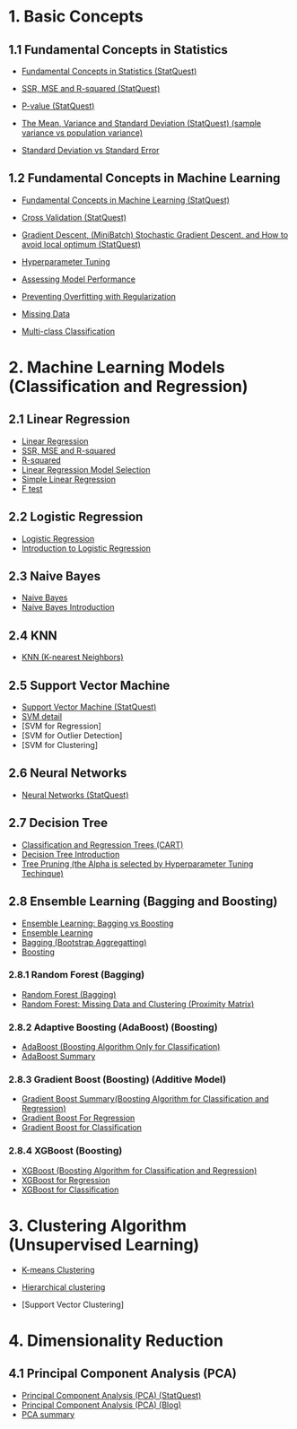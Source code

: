 # 1. Basic Concepts

## 1.1 Fundamental Concepts in Statistics

* [Fundamental Concepts in Statistics (StatQuest)](https://github.com/yangshiteng/StatQuest-Study-Notes/blob/main/Notes/03%20-%20Fundamental%20Concepts%20in%20Statistics.md)

* [SSR, MSE and R-squared (StatQuest)](https://github.com/yangshiteng/StatQuest-Study-Notes/blob/main/Notes/SSR%2C%20MSE%20and%20R-squared.md)

* [P-value (StatQuest)](https://github.com/yangshiteng/StatQuest-Study-Notes/blob/main/Notes/P-value.md)

* [The Mean, Variance and Standard Deviation (StatQuest) (sample variance vs population variance)](https://github.com/yangshiteng/StatQuest-Study-Notes/blob/main/Notes/13%20-%20Mean%2C%20Variance%20and%20Standard%20Deviation.md)

* [Standard Deviation vs Standard Error](https://github.com/yangshiteng/StatQuest-Study-Notes/blob/main/Notes/Standard%20Deviation%20vs%20Standard%20Error.md)

## 1.2 Fundamental Concepts in Machine Learning

* [Fundamental Concepts in Machine Learning (StatQuest)](https://github.com/yangshiteng/StatQuest-Study-Notes/blob/main/Notes/01%20-%20Fundamental%20Concepts%20in%20Machine%20Learning.md)

* [Cross Validation (StatQuest)](https://github.com/yangshiteng/StatQuest-Study-Notes/blob/main/Notes/02%20-%20Cross%20Validation.md)

* [Gradient Descent, (MiniBatch) Stochastic Gradient Descent, and How to avoid local optimum (StatQuest)](https://github.com/yangshiteng/StatQuest-Study-Notes/blob/main/Notes/05%20-%20Gradient%20Descent.md)

* [Hyperparameter Tuning](https://github.com/yangshiteng/StatQuest-Study-Notes/blob/main/Notes/Hyperparameter%20Tuning.md)

* [Assessing Model Performance](https://github.com/yangshiteng/StatQuest-Study-Notes/blob/main/Notes/08%20-%20Assessing%20Model%20Performance.md)

* [Preventing Overfitting with Regularization](https://github.com/yangshiteng/StatQuest-Study-Notes/blob/main/Notes/09%20-%20Preventing%20Overfitting%20with%20Regularization.md)

* [Missing Data](https://github.com/yangshiteng/StatQuest-Study-Notes/blob/main/Notes/missing%20data.pdf)

* [Multi-class Classification]()

# 2. Machine Learning Models (Classification and Regression)

## 2.1 Linear Regression
* [Linear Regression](https://github.com/yangshiteng/StatQuest-Study-Notes/blob/main/Notes/04%20-%20Linear%20Regression.md)
* [SSR, MSE and R-squared](https://github.com/yangshiteng/StatQuest-Study-Notes/blob/main/Notes/SSR%2C%20MSE%20and%20R-squared.md)
* [R-squared](https://github.com/yangshiteng/StatQuest-Study-Notes/blob/main/Notes/R-squared.md)
* [Linear Regression Model Selection](https://github.com/yangshiteng/StatQuest-Study-Notes/blob/main/Notes/Regression%20Model%20Selection.md)
* [Simple Linear Regression](https://github.com/yangshiteng/StatQuest-Study-Notes/blob/main/Notes/simple%20linear%20regression.md)
* [F test](https://github.com/yangshiteng/StatQuest-Study-Notes/blob/main/Notes/Ftestforlinearregression.md)

## 2.2 Logistic Regression
* [Logistic Regression](https://github.com/yangshiteng/StatQuest-Study-Notes/blob/main/Notes/06%20-%20Logistic%20Regression.md)
* [Introduction to Logistic Regression](https://github.com/yangshiteng/StatQuest-Study-Notes/blob/main/Notes/Introduction%20to%20logistic%20regression.md)

## 2.3 Naive Bayes
* [Naive Bayes](https://github.com/yangshiteng/StatQuest-Study-Notes/blob/main/Notes/07%20-%20Naive%20Bayes.md)
* [Naive Bayes Introduction](https://github.com/yangshiteng/StatQuest-Study-Notes/blob/main/Notes/Naive%20Bayes%20Introduction.md)

## 2.4 KNN
* [KNN (K-nearest Neighbors)](https://github.com/yangshiteng/StatQuest-Study-Notes/blob/main/Notes/KNN.md)

## 2.5 Support Vector Machine
* [Support Vector Machine (StatQuest)](https://github.com/yangshiteng/StatQuest-Study-Notes/blob/main/Notes/11%20-%20Support%20Vector%20Machine.md)
* [SVM detail](https://github.com/yangshiteng/StatQuest-Study-Notes/blob/main/Notes/Support%20Vector%20Machine%20Detail.md)
* [SVM for Regression]
* [SVM for Outlier Detection]
* [SVM for Clustering]

## 2.6 Neural Networks
* [Neural Networks (StatQuest)](https://github.com/yangshiteng/StatQuest-Study-Notes/blob/main/Notes/12%20-%20Neural%20Networks.md)

## 2.7 Decision Tree
* [Classification and Regression Trees (CART)](https://github.com/yangshiteng/StatQuest-Study-Notes/blob/main/Notes/10%20-%20Classification%20and%20Regression%20Trees.md)
* [Decision Tree Introduction](https://github.com/yangshiteng/StatQuest-Study-Notes/blob/main/Notes/Decision%20Tree%20Introduction.md)
* [Tree Pruning (the Alpha is selected by Hyperparameter Tuning Techinque)](https://github.com/yangshiteng/StatQuest-Study-Notes/blob/main/Notes/Pruning%20the%20tree%20model.md)

## 2.8 Ensemble Learning (Bagging and Boosting)

* [Ensemble Learning: Bagging vs Boosting](https://github.com/yangshiteng/StatQuest-Study-Notes/blob/main/Notes/Bagging%20vs%20Boosting.md)
* [Ensemble Learning](https://github.com/yangshiteng/StatQuest-Study-Notes/blob/main/Notes/Ensemble%20Learning.md)
* [Bagging (Bootstrap Aggregatting)](https://github.com/yangshiteng/StatQuest-Study-Notes/blob/main/Notes/Bagging.md)
* [Boosting](https://github.com/yangshiteng/StatQuest-Study-Notes/blob/main/Notes/Boosting.md)

### 2.8.1 Random Forest (Bagging)
* [Random Forest (Bagging)](https://github.com/yangshiteng/StatQuest-Study-Notes/blob/main/Notes/RandomForest.pdf)
* [Random Forest: Missing Data and Clustering (Proximity Matrix)](https://github.com/yangshiteng/StatQuest-Study-Notes/blob/main/Notes/TreemodelMissingdata.pdf)

### 2.8.2 Adaptive Boosting (AdaBoost) (Boosting)
* [AdaBoost (Boosting Algorithm Only for Classification)](https://github.com/yangshiteng/StatQuest-Study-Notes/blob/main/Notes/AdaBoost.pdf)
* [AdaBoost Summary](https://github.com/yangshiteng/StatQuest-Study-Notes/blob/main/Notes/AdaBoost%20Summary.md)

### 2.8.3 Gradient Boost (Boosting) (Additive Model)
* [Gradient Boost Summary(Boosting Algorithm for Classification and Regression)](https://github.com/yangshiteng/StatQuest-Study-Notes/blob/main/Notes/Gradient%20Boost%20Summary.md)
* [Gradient Boost For Regression](https://github.com/yangshiteng/StatQuest-Study-Notes/blob/main/Notes/Gradient%20Boost%20for%20Regression.pdf)
* [Gradient Boost for Classification](https://github.com/yangshiteng/StatQuest-Study-Notes/blob/main/Notes/Gradient%20Boost%20For%20Classification.pdf)

### 2.8.4 XGBoost (Boosting)
* [XGBoost (Boosting Algorithm for Classification and Regression)](https://github.com/yangshiteng/StatQuest-Study-Notes/blob/main/Notes/XGBoost%20(Boosting%20Algorithm%20for%20Classification%20and%20Regression).md)
* [XGBoost for Regression](https://github.com/yangshiteng/StatQuest-Study-Notes/blob/main/Notes/XGBoost%20for%20Regression.pdf)
* [XGBoost for Classification](https://github.com/yangshiteng/StatQuest-Study-Notes/blob/main/Notes/XGBoost%20for%20Classification.pdf)

# 3. Clustering Algorithm (Unsupervised Learning)

* [K-means Clustering](https://github.com/yangshiteng/StatQuest-Study-Notes/blob/main/Notes/K-means%20Clustering.md)

* [Hierarchical clustering](https://github.com/yangshiteng/StatQuest-Study-Notes/blob/main/Notes/Hierarchical%20Clustering.md)

* [Support Vector Clustering]



# 4. Dimensionality Reduction

## 4.1 Principal Component Analysis (PCA)
* [Principal Component Analysis (PCA) (StatQuest)](https://github.com/yangshiteng/StatQuest-Study-Notes/blob/main/Notes/statquest_pca_study_guide_v2.pdf)
* [Principal Component Analysis (PCA) (Blog)](https://github.com/yangshiteng/StatQuest-Study-Notes/blob/main/Notes/14.2%20-%20Principal%20Component%20Analysis%20(PCA)%20(Blog).md)
* [PCA summary](https://github.com/yangshiteng/StatQuest-Study-Notes/blob/main/Notes/PCA%20summary.md)

